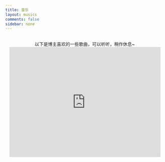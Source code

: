 ```yaml
---
title: 音乐
layout: musics
comments: false
sidebar: none
---
```


<style>
iframe{

    height:350px
}
</style>


<div style="text-align: center"><br>以下是博主喜欢的一些歌曲，可以听听，稍作休息~<br><iframe frameborder="no" border="0" marginwidth="0" marginheight="0" width="95%" src="http://music.163.com/outchain/player?type=0&amp;id=112513213&amp;auto=0&amp;height=430
"></iframe><br></div>

<script>
window.onload=function(){
    document.getElementsByClassName("article-footer")[0].style.display = "none";
};

</script>